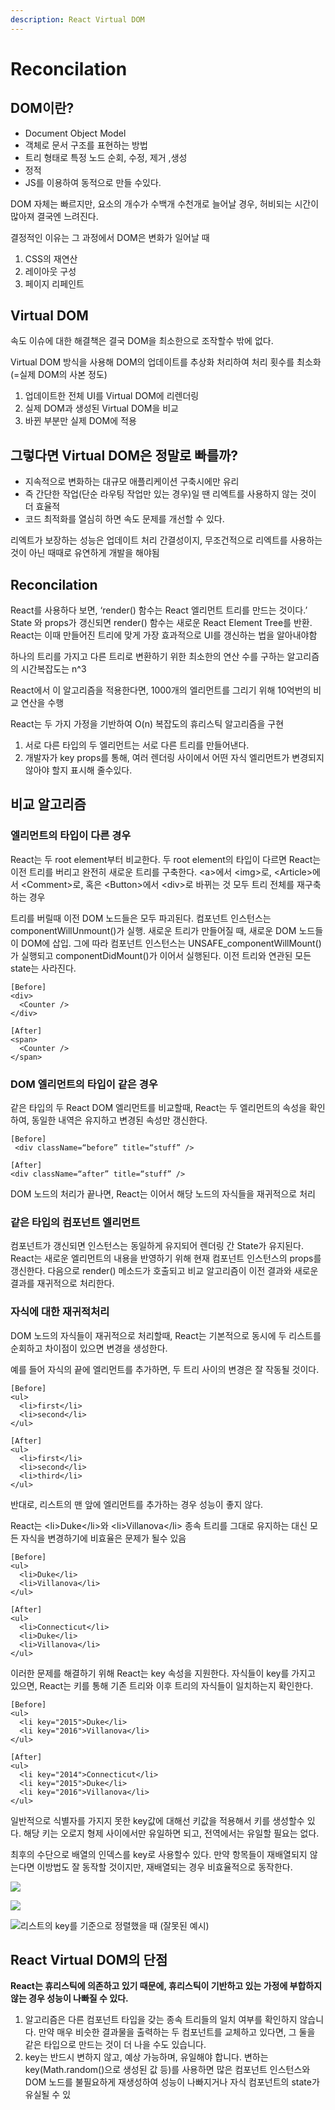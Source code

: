 ```yaml
---
description: React Virtual DOM
---
```


# Reconcilation

## **DOM이란?**

* Document Object Model
* 객체로 문서 구조를 표현하는 방법
* 트리 형태로 특정 노드 순회, 수정, 제거 ,생성
* 정적
* JS를 이용하여 동적으로 만들 수있다.

  
 DOM 자체는 빠르지만, 요소의 개수가 수백개 수천개로 늘어날 경우, 허비되는 시간이 많아져 결국엔 느려진다. 

결정적인 이유는 그 과정에서 DOM은 변화가 일어날 때

1. CSS의 재연산
2. 레이아웃 구성
3. 페이지 리페인트

## Virtual DOM

속도 이슈에 대한 해결책은 결국 DOM을 최소한으로 조작할수 밖에 없다.

Virtual DOM 방식을 사용해 DOM의 업데이트를 추상화 처리하여 처리 횟수를 최소화\(=실제 DOM의 사본 정도\)

1. 업데이트한 전체 UI를 Virtual DOM에 리렌더링
2. 실제 DOM과 생성된 Virtual DOM을 비교
3. 바뀐 부분만 실제 DOM에 적용

## 그렇다면 Virtual DOM은 정말로 빠를까?

* 지속적으로 변화하는 대규모 애플리케이션 구축시에만 유리
* 즉 간단한 작업\(단순 라우팅 작업만 있는 경우\)일 땐 리엑트를 사용하지 않는 것이 더 효율적
* 코드 최적화를 열심히 하면 속도 문제를 개선할 수 있다. 

리엑트가 보장하는 성능은 업데이트 처리 간결성이지, 무조건적으로 리엑트를 사용하는 것이 아닌 때때로 유연하게 개발을 해야됨

## Reconcilation

React를 사용하다 보면, ‘render\(\) 함수는 React 엘리먼트 트리를 만드는 것이다.’ State 와 props가 갱신되면 render\(\) 함수는 새로운 React Element Tree를 반환. React는 이때 만들어진 트리에 맞게 가장 효과적으로 UI를 갱신하는 법을 알아내야함

하나의 트리를 가지고 다른 트리로 변환하기 위한 최소한의 연산 수를 구하는 알고리즘의 시간복잡도는 n^3 

React에서 이 알고리즘을 적용한다면, 1000개의 엘리먼트를 그리기 위해 10억번의 비교 연산을 수행 

React는 두 가지 가정을 기반하여 O\(n\) 복잡도의 휴리스틱 알고리즘을 구현

1. 서로 다른 타입의 두 엘리먼트는 서로 다른 트리를 만들어낸다.
2. 개발자가 key props를 통해, 여러 렌더링 사이에서 어떤 자식 엘리먼트가 변경되지 않아야 할지 표시해 줄수있다. 

## 비교 알고리즘

### **엘리먼트의 타입이 다른 경우**

React는 두 root element부터 비교한다. 두 root element의 타입이 다르면 React는 이전 트리를 버리고 완전히 새로운 트리를 구축한다. &lt;a&gt;에서 &lt;img&gt;로, &lt;Article&gt;에서 &lt;Comment&gt;로, 혹은 &lt;Button&gt;에서 &lt;div&gt;로 바뀌는 것 모두 트리 전체를 재구축하는 경우

트리를 버릴때 이전 DOM 노드들은 모두 파괴된다. 컴포넌트 인스턴스는 componentWillUnmount\(\)가 실행. 새로운 트리가 만들어질 때, 새로운 DOM 노드들이 DOM에 삽입. 그에 따라 컴포넌트 인스턴스는 UNSAFE\_componentWillMount\(\)가 실행되고 componentDidMount\(\)가 이어서 실행된다. 이전 트리와 연관된 모든 state는 사라진다. 

```markup
[Before]
<div>
  <Counter />
</div>

[After]
<span>
  <Counter />
</span>
```

### DOM 엘리먼트의 타입이 같은 경우

같은 타입의 두 React DOM 엘리먼트를 비교할때, React는 두 엘리먼트의 속성을 확인하여, 동일한 내역은 유지하고 변경된 속성만 갱신한다. 

```markup
[Before]
 <div className=“before” title=“stuff” />

[After]
<div className=“after” title=“stuff” />
```

DOM 노드의 처리가 끝나면, React는 이어서 해당 노드의 자식들을 재귀적으로 처리

### 같은 타입의 컴포넌트 엘리먼트

컴포넌트가 갱신되면 인스턴스는 동일하게 유지되어 렌더링 간 State가 유지된다. React는 새로운 엘리먼트의 내용을 반영하기 위해 현재 컴포넌트 인스턴스의 props를 갱신한다. 다음으로 render\(\) 메소드가 호출되고 비교 알고리즘이 이전 결과와 새로운 결과를 재귀적으로 처리한다.

### 자식에 대한 재귀적처리

DOM 노드의 자식들이 재귀적으로 처리할때, React는 기본적으로 동시에 두 리스트를 순회하고 차이점이 있으면 변경을 생성한다. 

예를 들어 자식의 끝에 엘리먼트를 추가하면, 두 트리 사이의 변경은 잘 작동될 것이다.

```markup
[Before]
<ul>
  <li>first</li>
  <li>second</li>
</ul>

[After]
<ul>
  <li>first</li>
  <li>second</li>
  <li>third</li>
</ul>
```

반대로, 리스트의 맨 앞에 엘리먼트를 추가하는 경우 성능이 좋지 않다. 

React는 &lt;li&gt;Duke&lt;/li&gt;와 &lt;li&gt;Villanova&lt;/li&gt; 종속 트리를 그대로 유지하는 대신 모든 자식을 변경하기에 비효율은 문제가 될수 있음

```markup
[Before]
<ul>
  <li>Duke</li>
  <li>Villanova</li>
</ul>

[After]
<ul>
  <li>Connecticut</li>
  <li>Duke</li>
  <li>Villanova</li>
</ul>
```

이러한 문제를 해결하기 위해 React는 key 속성을 지원한다. 자식들이 key를 가지고 있으면, React는 키를 통해 기존 트리와 이후 트리의 자식들이 일치하는지 확인한다. 

```markup
[Before]
<ul>
  <li key="2015">Duke</li>
  <li key="2016">Villanova</li>
</ul>

[After]
<ul>
  <li key="2014">Connecticut</li>
  <li key="2015">Duke</li>
  <li key="2016">Villanova</li>
</ul>
```

일반적으로 식별자를 가지지 못한 key값에 대해선 키값을 적용해서 키를 생성할수 있다. 해당 키는 오로지 형제 사이에서만 유일하면 되고, 전역에서는 유일할 필요는 없다.

최후의 수단으로 배열의 인덱스를 key로 사용할수 있다. 만약 항목들이 재배열되지 않는다면 이방법도 잘 동작할 것이지만, 재배열되는 경우 비효율적으로 동작한다. 

![](.gitbook/assets/2021-09-22-8.28.14.png)

![](.gitbook/assets/2021-09-22-8.11.10.png)

![&#xB9AC;&#xC2A4;&#xD2B8;&#xC758; key&#xB97C; &#xAE30;&#xC900;&#xC73C;&#xB85C; &#xC815;&#xB82C;&#xD588;&#xC744; &#xB54C; \(&#xC798;&#xBABB;&#xB41C; &#xC608;&#xC2DC;\)](.gitbook/assets/key-index%20%281%29.png)

## React Virtual DOM의 단점

**React는 휴리스틱에 의존하고 있기 때문에, 휴리스틱이 기반하고 있는 가정에 부합하지 않는 경우 성능이 나빠질 수 있다.**

1. 알고리즘은 다른 컴포넌트 타입을 갖는 종속 트리들의 일치 여부를 확인하지 않습니다. 만약 매우 비슷한 결과물을 출력하는 두 컴포넌트를 교체하고 있다면, 그 둘을 같은 타입으로 만드는 것이 더 나을 수도 있습니다. 
2. key는 반드시 변하지 않고, 예상 가능하며, 유일해야 합니다. 변하는 key\(Math.random\(\)으로 생성된 값 등\)를 사용하면 많은 컴포넌트 인스턴스와 DOM 노드를 불필요하게 재생성하여 성능이 나빠지거나 자식 컴포넌트의 state가 유실될 수 있



